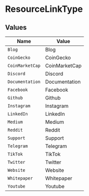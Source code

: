 # ResourceLinkType


## Values

| Name            | Value           |
| --------------- | --------------- |
| `Blog`          | Blog            |
| `CoinGecko`     | CoinGecko       |
| `CoinMarketCap` | CoinMarketCap   |
| `Discord`       | Discord         |
| `Documentation` | Documentation   |
| `Facebook`      | Facebook        |
| `Github`        | Github          |
| `Instagram`     | Instagram       |
| `LinkedIn`      | LinkedIn        |
| `Medium`        | Medium          |
| `Reddit`        | Reddit          |
| `Support`       | Support         |
| `Telegram`      | Telegram        |
| `TikTok`        | TikTok          |
| `Twitter`       | Twitter         |
| `Website`       | Website         |
| `Whitepaper`    | Whitepaper      |
| `Youtube`       | Youtube         |
